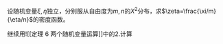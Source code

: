 设随机变量$\xi,\eta$独立，分别服从自由度为$m,n$的$X^2$分布，求$\zeta=\frac{\xi/m}{\eta/n}$的密度函数。

继续用![[定理 6 两个随机变量运算]]中的2.计算